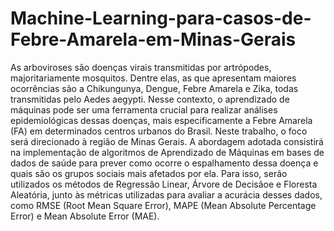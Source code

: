 # Machine-Learning-para-casos-de-Febre-Amarela-em-Minas-Gerais


As arboviroses são doenças virais transmitidas por artrópodes, majoritariamente mosquitos. Dentre elas, as que apresentam maiores ocorrências são a Chikungunya, Dengue, Febre Amarela e Zika, todas transmitidas pelo Aedes aegypti. Nesse contexto, o aprendizado de máquinas pode ser uma ferramenta crucial para realizar análises epidemiológicas dessas doenças, mais especificamente a Febre Amarela (FA) em determinados centros urbanos do Brasil. Neste trabalho, o foco será direcionado à região de Minas Gerais. A abordagem adotada consistirá na implementação de algoritmos de Aprendizado de Máquinas em bases de dados de saúde para prever como ocorre o espalhamento dessa doença e quais são os grupos sociais mais afetados por ela. Para isso, serão utilizados os métodos de Regressão Linear, Árvore de Decisãoe e Floresta Aleatória, junto às métricas utilizadas para avaliar a acurácia desses dados, como RMSE (Root Mean Square Error), MAPE (Mean Absolute Percentage Error) e Mean Absolute Error (MAE).
